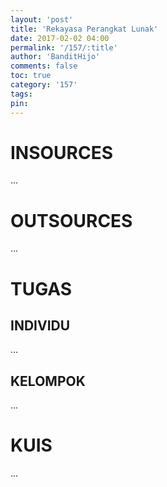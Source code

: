 ```yaml
---
layout: 'post'
title: 'Rekayasa Perangkat Lunak'
date: 2017-02-02 04:00
permalink: '/157/:title'
author: 'BanditHijo'
comments: false
toc: true
category: '157'
tags:
pin:
---
```


# INSOURCES
...

# OUTSOURCES
...

# TUGAS

## INDIVIDU
...

## KELOMPOK
...

# KUIS
...
